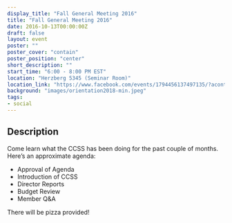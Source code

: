 ```yaml
---
display_title: "Fall General Meeting 2016"
title: "Fall General Meeting 2016"
date: 2016-10-13T00:00:00Z
draft: false
layout: event
poster: ""
poster_cover: "contain"
poster_position: "center"
short_description: ""
start_time: "6:00 - 8:00 PM EST"
location: "Herzberg 5345 (Seminar Room)"
location_link: "https://www.facebook.com/events/1794456137497135/?acontext=%7B%22event_action_history%22%3A[%7B%22surface%22%3A%22page%22%7D]%7D"
background: "images/orientation2018-min.jpeg"
tags:
- social
---
```


## Description


Come learn what the CCSS has been doing for the past couple of months. Here’s an approximate agenda:

- Approval of Agenda
- Introduction of CCSS
- Director Reports
- Budget Review
- Member Q&A

There will be pizza provided!